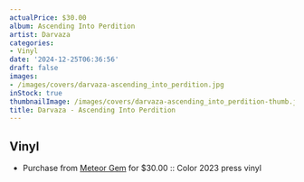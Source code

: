 ```yaml
---
actualPrice: $30.00
album: Ascending Into Perdition
artist: Darvaza
categories:
- Vinyl
date: '2024-12-25T06:36:56'
draft: false
images:
- /images/covers/darvaza-ascending_into_perdition.jpg
inStock: true
thumbnailImage: /images/covers/darvaza-ascending_into_perdition-thumb.jpg
title: Darvaza - Ascending Into Perdition
---
```


## Vinyl
* Purchase from [Meteor Gem](https://meteor-gem.com/products/darvaza-ascending-into-perdition-lp) for $30.00 :: Color 2023 press vinyl

